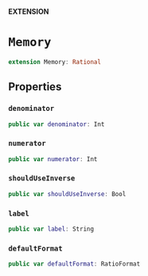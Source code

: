 **EXTENSION**

# `Memory`
```swift
extension Memory: Rational
```

## Properties
### `denominator`

```swift
public var denominator: Int
```

### `numerator`

```swift
public var numerator: Int
```

### `shouldUseInverse`

```swift
public var shouldUseInverse: Bool
```

### `label`

```swift
public var label: String
```

### `defaultFormat`

```swift
public var defaultFormat: RatioFormat
```
